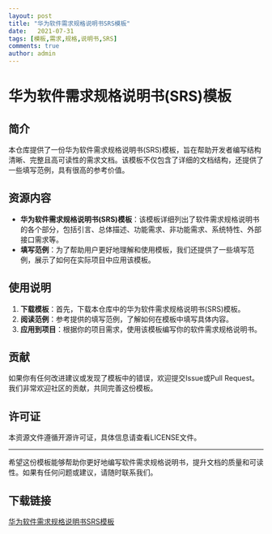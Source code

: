 ```yaml
---
layout: post
title: "华为软件需求规格说明书SRS模板"
date:   2021-07-31
tags: [模板,需求,规格,说明书,SRS]
comments: true
author: admin
---
```

# 华为软件需求规格说明书(SRS)模板

## 简介

本仓库提供了一份华为软件需求规格说明书(SRS)模板，旨在帮助开发者编写结构清晰、完整且高可读性的需求文档。该模板不仅包含了详细的文档结构，还提供了一些填写范例，具有很高的参考价值。

## 资源内容

- **华为软件需求规格说明书(SRS)模板**：该模板详细列出了软件需求规格说明书的各个部分，包括引言、总体描述、功能需求、非功能需求、系统特性、外部接口需求等。
- **填写范例**：为了帮助用户更好地理解和使用模板，我们还提供了一些填写范例，展示了如何在实际项目中应用该模板。

## 使用说明

1. **下载模板**：首先，下载本仓库中的华为软件需求规格说明书(SRS)模板。
2. **阅读范例**：参考提供的填写范例，了解如何在模板中填写具体内容。
3. **应用到项目**：根据你的项目需求，使用该模板编写你的软件需求规格说明书。

## 贡献

如果你有任何改进建议或发现了模板中的错误，欢迎提交Issue或Pull Request。我们非常欢迎社区的贡献，共同完善这份模板。

## 许可证

本资源文件遵循开源许可证，具体信息请查看LICENSE文件。

---

希望这份模板能够帮助你更好地编写软件需求规格说明书，提升文档的质量和可读性。如果有任何问题或建议，请随时联系我们。

## 下载链接

[华为软件需求规格说明书SRS模板](https://pan.quark.cn/s/500c7cd77b5c)